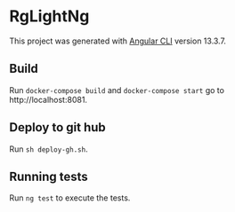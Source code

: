 # RgLightNg

This project was generated with [Angular CLI](https://github.com/angular/angular-cli) version 13.3.7.

## Build

Run `docker-compose build` and `docker-compose start` go to http://localhost:8081.

## Deploy to git hub

Run `sh deploy-gh.sh`.

## Running tests

Run `ng test` to execute the tests.

